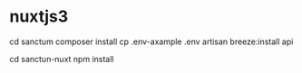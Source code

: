 # nuxtjs3
cd sanctum
composer install
cp .env-axample .env
artisan breeze:install api

cd sanctun-nuxt
npm install
